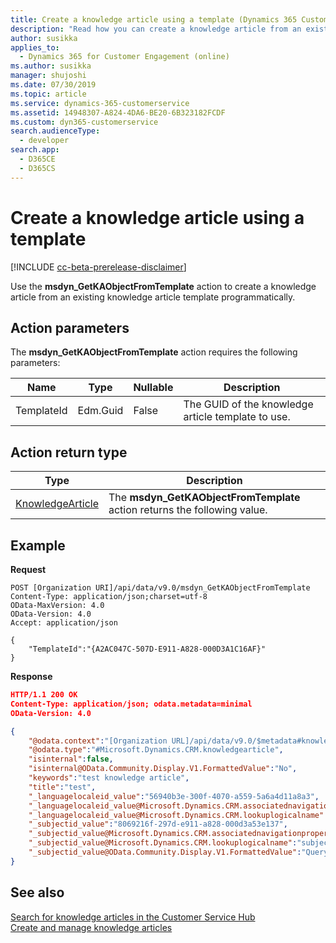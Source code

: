 ```yaml
---
title: Create a knowledge article using a template (Dynamics 365 Customer Service) | MicrosoftDocs
description: "Read how you can create a knowledge article from an existing template using msdyn_GetKAObjectFromTemplate action"
author: susikka
applies_to: 
  - Dynamics 365 for Customer Engagement (online)
ms.author: susikka
manager: shujoshi
ms.date: 07/30/2019
ms.topic: article
ms.service: dynamics-365-customerservice
ms.assetid: 14948307-A824-4DA6-BE20-6B323182FCDF
ms.custom: dyn365-customerservice
search.audienceType: 
  - developer
search.app: 
  - D365CE
  - D365CS
---
```

# Create a knowledge article using a template

[!INCLUDE [cc-beta-prerelease-disclaimer](../includes/cc-beta-prerelease-disclaimer.md)]

Use the **msdyn_GetKAObjectFromTemplate** action to create a knowledge article from an existing knowledge article template programmatically.

## Action parameters

The **msdyn_GetKAObjectFromTemplate** action requires the following parameters:

| Name | Type | Nullable | Description |
| ---- | ---- | ---- | ---- |
| TemplateId | Edm.Guid | False | The GUID of the knowledge article template to use. |

## Action return type

| Type | Description |
| ---- | ---- |
| [KnowledgeArticle](../developer/entities/knowledgearticle.md) | The **msdyn_GetKAObjectFromTemplate** action returns the following value. |

## Example

**Request**

```http
POST [Organization URI]/api/data/v9.0/msdyn_GetKAObjectFromTemplate
Content-Type: application/json;charset=utf-8
OData-MaxVersion: 4.0
OData-Version: 4.0
Accept: application/json

{
    "TemplateId":"{A2AC047C-507D-E911-A828-000D3A1C16AF}"
}
```

**Response**

```json
HTTP/1.1 200 OK
Content-Type: application/json; odata.metadata=minimal
OData-Version: 4.0

{
    "@odata.context":"[Organization URL]/api/data/v9.0/$metadata#knowledgearticles/$entity",
    "@odata.type":"#Microsoft.Dynamics.CRM.knowledgearticle",
    "isinternal":false,
    "isinternal@OData.Community.Display.V1.FormattedValue":"No",
    "keywords":"test knowledge article",
    "title":"test",
    "_languagelocaleid_value":"56940b3e-300f-4070-a559-5a6a4d11a8a3",
    "_languagelocaleid_value@Microsoft.Dynamics.CRM.associatednavigationproperty":"languagelocaleid",
    "_languagelocaleid_value@Microsoft.Dynamics.CRM.lookuplogicalname":"languagelocale",
    "_subjectid_value":"8069216f-297d-e911-a828-000d3a53e137",
    "_subjectid_value@Microsoft.Dynamics.CRM.associatednavigationproperty":"subjectid",
    "_subjectid_value@Microsoft.Dynamics.CRM.lookuplogicalname":"subject",
    "_subjectid_value@OData.Community.Display.V1.FormattedValue":"Query"
}
```

## See also

[Search for knowledge articles in the Customer Service Hub](search-knowledge-articles-csh.md)<br />
[Create and manage knowledge articles](customer-service-hub-user-guide-knowledge-article.md)
